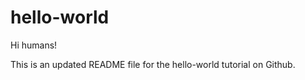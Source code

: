 hello-world
===========

Hi humans!

This is an updated README file for the hello-world tutorial on Github.
